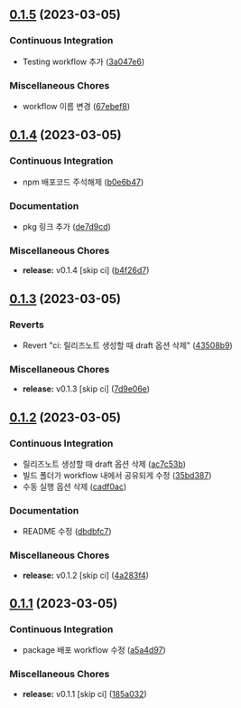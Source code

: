 ## [0.1.5](https://github.com/divlook/ts-library-starter/compare/v0.1.4...v0.1.5) (2023-03-05)


### Continuous Integration

* Testing workflow 추가 ([3a047e6](https://github.com/divlook/ts-library-starter/commit/3a047e6199770c8c9060815db6a7eb6c95c7480c))


### Miscellaneous Chores

* workflow 이름 변경 ([67ebef8](https://github.com/divlook/ts-library-starter/commit/67ebef86bd68349d388962d32afb2148c601789f))

## [0.1.4](https://github.com/divlook/ts-library-starter/compare/v0.1.3...v0.1.4) (2023-03-05)


### Continuous Integration

* npm 배포코드 주석해제 ([b0e6b47](https://github.com/divlook/ts-library-starter/commit/b0e6b475c813f5e6d3846d69254c5a10b29a0053))


### Documentation

* pkg 링크 추가 ([de7d9cd](https://github.com/divlook/ts-library-starter/commit/de7d9cd6efd650fc00956c1ecc829863bfa89966))


### Miscellaneous Chores

* **release:** v0.1.4 [skip ci] ([b4f26d7](https://github.com/divlook/ts-library-starter/commit/b4f26d785b71aefaec8835ab88187902f8e62fe1))

## [0.1.3](https://github.com/divlook/ts-library-starter/compare/v0.1.2...v0.1.3) (2023-03-05)


### Reverts

* Revert "ci: 릴리즈노트 생성할 때 draft 옵션 삭제" ([43508b9](https://github.com/divlook/ts-library-starter/commit/43508b9feac29a8b266134765debf150a334e48a))


### Miscellaneous Chores

* **release:** v0.1.3 [skip ci] ([7d9e06e](https://github.com/divlook/ts-library-starter/commit/7d9e06ec9e4ccd0fbf99e3aa76d70d6cb15f7a04))

## [0.1.2](https://github.com/divlook/ts-library-starter/compare/v0.1.1...v0.1.2) (2023-03-05)


### Continuous Integration

* 릴리즈노트 생성할 때 draft 옵션 삭제 ([ac7c53b](https://github.com/divlook/ts-library-starter/commit/ac7c53b365e6c1b0c52de0f302d8591eac4017a8))
* 빌드 폴더가 workflow 내에서 공유되게 수정 ([35bd387](https://github.com/divlook/ts-library-starter/commit/35bd38719d64d836670c4946eac199765d4ad966))
* 수동 실행 옵션 삭제 ([cadf0ac](https://github.com/divlook/ts-library-starter/commit/cadf0ac9c553b0d116adef0c3b27732c97f518b6))


### Documentation

* README 수정 ([dbdbfc7](https://github.com/divlook/ts-library-starter/commit/dbdbfc735c77b62d8277d7d4490744a181dfe254))


### Miscellaneous Chores

* **release:** v0.1.2 [skip ci] ([4a283f4](https://github.com/divlook/ts-library-starter/commit/4a283f43ab81616f6f741b6385ce3a1aecc211b2))

## [0.1.1](https://github.com/divlook/ts-library-starter/compare/v0.1.0...v0.1.1) (2023-03-05)


### Continuous Integration

* package 배포 workflow 수정 ([a5a4d97](https://github.com/divlook/ts-library-starter/commit/a5a4d978f0c78c7b6c71bc0c1f440c113224eb6f))


### Miscellaneous Chores

* **release:** v0.1.1 [skip ci] ([185a032](https://github.com/divlook/ts-library-starter/commit/185a03271549662feab34c7d9457919f6a6a4d89))

